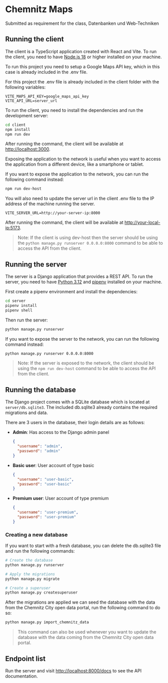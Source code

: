 # Chemnitz Maps

Submitted as requirement
for the class, Datenbanken und Web-Techniken

## Running the client

The client is a TypeScript application created with React and Vite. To run the client, you need to have [Node.js 18](https://nodejs.org/en/download/package-manager) or higher installed on your machine.

To run this project you need to setup a Google Maps API key, which in this case is already included in the .env file.

For this project the .env file is already included in the client folder with the following variables:

```env
VITE_MAPS_API_KEY=google_maps_api_key
VITE_API_URL=server_url
```

To run the client, you need to install the dependencies and run the development server:

```bash
cd client
npm install
npm run dev
```

After running the command, the client will be available at [http://localhost:3000](http://localhost:5173).

Exposing the application to the network is useful when you want to access the application from a different device, like a smartphone or tablet.

If you want to expose the application to the network, you can run the following command instead:

```bash
npm run dev-host
```

You will also need to update the server url in the client .env file to the IP address of the machine running the server.

```env
VITE_SERVER_URL=http://your-server-ip:8000
```

After running the command, the client will be available at [http://your-local-ip:5173](http://your-local-ip:5173).

> Note: If the client is using dev-host then the server should be using the `python manage.py runserver 0.0.0.0:8000` command to be able to access the API from the client.

## Running the server

The server is a Django application that provides a REST API. To run the server, you need to have [Python 3.12](https://www.python.org/downloads/release/python-3120/?ref=upstract.com) and [pipenv](https://pipenv.pypa.io/en/latest/installation.html) installed on your machine.

First create a pipenv environment and install the dependencies:

```bash
cd server
pipenv install
pipenv shell
```

Then run the server:

```bash
python manage.py runserver
```

If you want to expose the server to the network, you can run the following command instead:

```bash
python manage.py runserver 0.0.0.0:8000
```

> Note: If the server is exposed to the network, the client should be using the `npm run dev-host` command to be able to access the API from the client.

## Running the database

The Django project comes with a SQLite database which is located at `server/db.sqlite3`.
The included db.sqlite3 already contains the required migrations and data.

There are 3 users in the database, their login details are as follows:

- **Admin**: Has access to the Django admin panel
  ```json
  {
    "username": "admin",
    "password": "admin"
  }
  ```
- **Basic user**: User account of type basic
  ```json
  {
    "username": "user-basic",
    "password": "user-basic"
  }
  ```
- **Premium user**: User account of type premium
  ```json
  {
    "username": "user-premium",
    "password": "user-premium"
  }
  ```

### Creating a new database

If you want to start with a fresh database, you can delete the db.sqlite3 file and run the following commands:

```bash
# Create the database
python manage.py runserver
```

```bash
# Apply the migrations
python manage.py migrate
```

```bash
# Create a superuser
python manage.py createsuperuser
```

After the migrations are applied we can seed the database with the data from the Chemnitz City open data portal, run the following command to do so:

```bash
python manage.py import_chemnitz_data
```

> This command can also be used whenever you want to update the database with the data coming from the Chemnitz City open data portal.

## Endpoint list

Run the server and visit [http://localhost:8000/docs](http://localhost:8000/docs) to see the API documentation.
